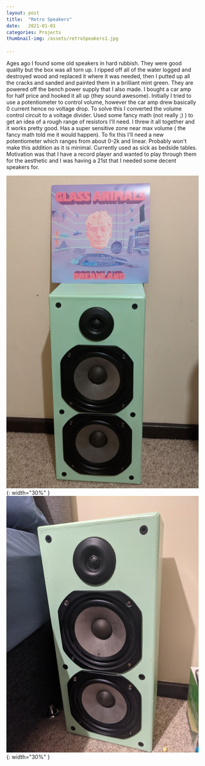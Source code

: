 ```yaml
---
layout: post
title:  "Retro Speakers"
date:   2021-01-01
categories: Projects
thumbnail-img: /assets/retroSpeakers1.jpg

---
```



Ages ago I found some old speakers in hard rubbish. They were good quality but the box was all torn up. I ripped off all of the water logged and destroyed wood and replaced it where it was needed, then I putted up all the cracks and sanded and painted them in a brilliant mint green. They are powered off the bench power supply that I also made. I bought a car amp for half price and hooked it all up (they sound awesome). Initially I tried to use a potentiometer to control volume, however the car amp drew basically 0 current hence no voltage drop. To solve this I converted the volume control circuit to a voltage divider. Used some fancy math (not really ;) ) to get an idea of a rough range of resistors I'll need. I threw it all together and it works pretty good. Has a super sensitive zone near max volume ( the fancy math told me it would happen). To fix this I'll need a new potentiometer which ranges from about 0-2k and linear. Probably won't make this addition as it is minimal. Currently used as sick as bedside tables. Motivation was that I have a record player and wanted to play through them for the aesthetic and I was having a 21st that I needed some decent speakers for.

![Retro Speakers 1](/assets/retroSpeakers1.jpg){: width="30%" } 
![Retro Speakers 2](/assets/retroSpeakers2.jpg){: width="30%" } 
